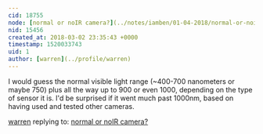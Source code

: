 ```yaml
---
cid: 18755
node: [normal or noIR camera?](../notes/iamben/01-04-2018/normal-or-noir-camera)
nid: 15456
created_at: 2018-03-02 23:35:43 +0000
timestamp: 1520033743
uid: 1
author: [warren](../profile/warren)
---
```


I would guess the normal visible light range (~400-700 nanometers or maybe 750) plus all the way up to 900 or even 1000, depending on the type of sensor it is. I'd be surprised if it went much past 1000nm, based on having used and tested other cameras.

[warren](../profile/warren) replying to: [normal or noIR camera?](../notes/iamben/01-04-2018/normal-or-noir-camera)

